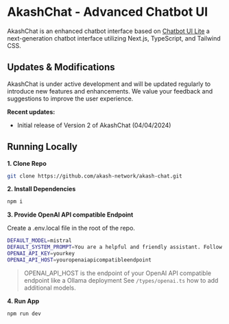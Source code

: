  # AkashChat - Advanced Chatbot UI

AkashChat is an enhanced chatbot interface based on [Chatbot UI Lite](https://github.com/mckaywrigley/chatbot-ui-lite) a next-generation chatbot interface utilizing Next.js, TypeScript, and Tailwind CSS.

## Updates & Modifications

AkashChat is under active development and will be updated regularly to introduce new features and enhancements. We value your feedback and suggestions to improve the user experience.

**Recent updates:**

- Initial release of Version 2 of AkashChat (04/04/2024)

## Running Locally

**1. Clone Repo**

```bash
git clone https://github.com/akash-network/akash-chat.git
```

**2. Install Dependencies**

```bash
npm i
```

**3. Provide OpenAI API compatible Endpoint**

Create a .env.local file in the root of the repo.

```bash
DEFAULT_MODEL=mistral
DEFAULT_SYSTEM_PROMPT=You are a helpful and friendly assistant. Follow the user's instructions carefully. Don't use emojis or slang. Provide accurate and helpful information.
OPENAI_API_KEY=yourkey
OPENAI_API_HOST=youropenaiapicompatibleendpoint
```

> OPENAI_API_HOST is the endpoint of your OpenAI API compatible endpoint like a Ollama deployment
> See `/types/openai.ts` how to add additional models.

**4. Run App**

```bash
npm run dev
```